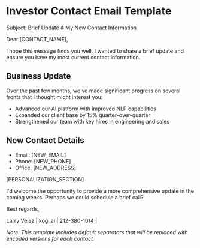 # Investor Contact Email Template

Subject: Brief Update & My New Contact Information

Dear [CONTACT_NAME],

I hope this message finds you well. I wanted to share a brief update and ensure you have my most current contact information.

## Business Update
Over the past few months, we've made significant progress on several fronts that I thought might interest you:
- Advanced our AI platform with improved NLP capabilities
- Expanded our client base by 15% quarter-over-quarter
- Strengthened our team with key hires in engineering and sales

## New Contact Details
- Email: [NEW_EMAIL]
- Phone: [NEW_PHONE]
- Office: [NEW_ADDRESS]

[PERSONALIZATION_SECTION]

I'd welcome the opportunity to provide a more comprehensive update in the coming weeks. Perhaps we could schedule a brief call?

Best regards,

Larry Velez | kogi.ai | 212-380-1014 |

*Note: This template includes default separators that will be replaced with encoded versions for each contact.*